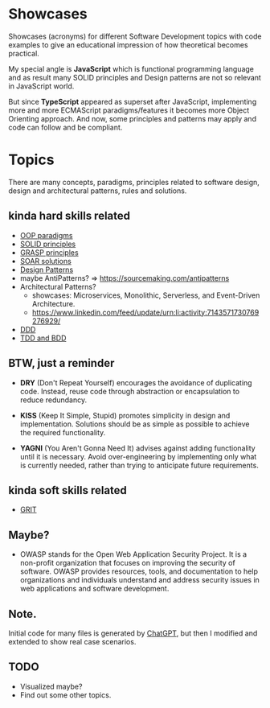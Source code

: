 Showcases
===

Showcases (acronyms) for different Software Development topics with code examples to give an educational impression of how theoretical becomes practical.

My special angle is **JavaScript** which is functional programming language and as result many SOLID principles and Design patterns are not so relevant in JavaScript world. 

But since **TypeScript** appeared as superset after JavaScript, implementing more and more ECMAScript paradigms/features it becomes more Object Orienting approach. And now, some principles and patterns may apply and code can follow and be compliant.  


# Topics

There are many concepts, paradigms, principles related to software design, design and architectural patterns, rules and solutions. 

## kinda hard skills related

- [OOP paradigms](./OOP/README.md)
- [SOLID principles](./SOLID/README.md)
- [GRASP principles](./GRASP/README.md)
- [SOAR solutions](./SOAR/README.md)
- [Design Patterns](./design-patterns/README.md)
- maybe AntiPatterns? => https://sourcemaking.com/antipatterns
- Architectural Patterns?
  - showcases: Microservices, Monolithic, Serverless, and Event-Driven Architecture.
  - https://www.linkedin.com/feed/update/urn:li:activity:7143571730769276929/
- [DDD](./DDD/README.md)
- [TDD and BDD](./TDD_BDD/README.md)

## BTW, just a reminder

- **DRY** (Don't Repeat Yourself) encourages the avoidance of duplicating code. Instead, reuse code through abstraction or encapsulation to reduce redundancy.

- **KISS** (Keep It Simple, Stupid) promotes simplicity in design and implementation. Solutions should be as simple as possible to achieve the required functionality.

- **YAGNI** (You Aren't Gonna Need It) advises against adding functionality until it is necessary. Avoid over-engineering by implementing only what is currently needed, rather than trying to anticipate future requirements.

## kinda soft skills related

- [GRIT](./GRIT/README.md)

## Maybe?

- OWASP stands for the Open Web Application Security Project. It is a non-profit organization that focuses on improving the security of software. OWASP provides resources, tools, and documentation to help organizations and individuals understand and address security issues in web applications and software development.

## Note.

Initial code for many files is generated by [ChatGPT](https://chat.openai.com/), but then I modified and extended to show real case scenarios.

## TODO 

- Visualized maybe?
- Find out some other topics.
